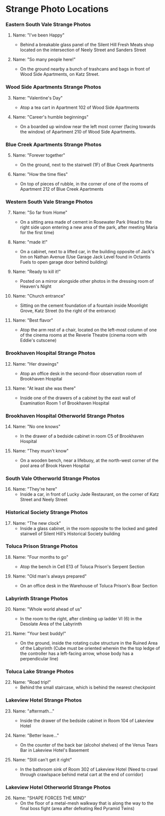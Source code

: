 # Strange Photo Locations

### Eastern South Vale Strange Photos
1. Name: "I've been Happy"
	- Behind a breakable glass panel of the Silent Hill Fresh Meats shop located on the intersection of Neely Street and Sanders Street
	
2. Name: "So many people here!"
	- On the ground nearby a bunch of trashcans and bags in front of Wood Side Apartments, on Katz Street.

### Wood Side Apartments Strange Photos
3. Name: "Valentine's Day"
	- Atop a tea cart in Apartment 102 of Wood Side Apartments

4. Name: "Career's humble beginnings"
	- On a boarded up window near the left most corner (facing towards the window) of Apartment 210 of Wood Side Apartments.

### Blue Creek Apartments Strange Photos
5. Name: "Forever together"
	- On the ground, next to the stairwell (1F) of Blue Creek Apartments
	
6. Name: "How the time flies"
	- On top of pieces of rubble, in the corner of one of the rooms of Apartment 212 of Blue Creek Apartments

### Western South Vale Strange Photos
7. Name: "So far from Home"
	- On a sitting area made of cement in Rosewater Park (Head to the right side upon entering a new area of the park, after meeting Maria for the first time)
	
8. Name: "made it!"
	- On a cabinet, next to a lifted car, in the building opposite of Jack's Inn on Nathan Avenue (Use Garage Jack Level found in Octantis Fuels to open garage door behind building)
	
9. Name: "Ready to kill it!"
	- Posted on a mirror alongside other photos in the dressing room of Heaven's Night
	
10. Name: "Church entrance"
	- Sitting on the cement foundation of a fountain inside Moonlight Grove, Katz Street (to the right of the entrance)
	
11. Name: "Best flavor"
	- Atop the arm rest of a chair, located on the left-most column of one of the cinema rooms at the Reverie Theatre (cinema room with Eddie's cutscene)

### Brookhaven Hospital Strange Photos
12. Name: "Her drawings"
	- Atop an office desk in the second-floor observation room of Brookhaven Hospital
	
13. Name: "At least she was there"
	- Inside one of the drawers of a cabinet by the east wall of Examination Room 1 of Brookhaven Hospital

### Brookhaven Hospital Otherworld Strange Photos
14. Name: "No one knows"
	- In the drawer of a bedside cabinet in room C5 of Brookhaven Hospital	

15. Name: "They musn't know"
	- On a wooden bench, near a lifebuoy, at the north-west corner of the pool area of Brook Haven Hospital

### South Vale Otherworld Strange Photos
16. Name: "They're here"
	- Inside a car, in front of Lucky Jade Restaurant, on the corner of Katz Street and Neely Street

### Historical Society Strange Photos
17. Name: "The new clock"
	- Inside a glass cabinet, in the room opposite to the locked and gated stairwell of Silent Hill's Historical Society building

### Toluca Prison Strange Photos
18. Name: "Four months to go"
	- Atop the bench in Cell E13 of Toluca Prison's Serpent Section

19. Name: "Old man's always prepared"
	- On an office desk in the Warehouse of Toluca Prison's Boar Section

### Labyrinth Strange Photos
20. Name: "Whole world ahead of us"
	- In the room to the right, after climbing up ladder VI (6) in the Desolate Area of the Labyrinth

21. Name: "Your best buddy!"
	- On the ground, inside the rotating cube structure in the Ruined Area of the Labyrinth (Cube must be oriented wherein the the top ledge of the controller has a left-facing arrow, whose body has a perpendicular line)

### Toluca Lake Strange Photos
22. Name: "Road trip!"
	- Behind the small staircase, which is behind the nearest checkpoint

### Lakeview Hotel Strange Photos
23. Name: "aftermath..."
	- Inside the drawer of the bedside cabinet in Room 104 of Lakeview Hotel

24. Name: "Better leave..."
	- On the counter of the back bar (alcohol shelves) of the Venus Tears Bar in Lakeview Hotel's Basement

25. Name: "Still can't get it right"
	- In the bathroom sink of Room 302 of Lakeview Hotel (Need to crawl through crawlspace behind metal cart at the end of corridor)

### Lakeview Hotel Otherworld Strange Photos
26. Name: "SHAPE FORCES THE MIND"
	- On the floor of a metal-mesh walkway that is along the way to the final boss fight (area after defeating Red Pyramid Twins)